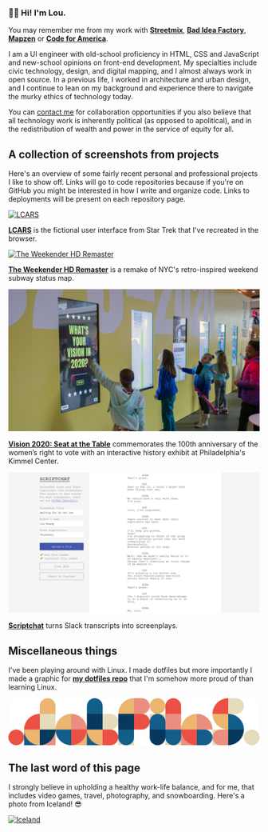 ### 👋🏼 Hi! I'm Lou.

You may remember me from my work with **[Streetmix](https://github.com/streetmix/)**, **[Bad Idea Factory](https://github.com/badideafactory/)**, **[Mapzen](https://github.com/mapzen/)** or  **[Code for America](https://github.com/codeforamerica/)**.

I am a UI engineer with old-school proficiency in HTML, CSS and JavaScript and new-school opinions on front-end development. My specialties include civic technology, design, and digital mapping, and I almost always work in open source. In a previous life, I worked in architecture and urban design, and I continue to lean on my background and experience there to navigate the murky ethics of technology today.

You can [contact me](mailto:lou@louhuang.com) for collaboration opportunities if you also believe that all technology work is inherently political (as opposed to apolitical), and in the redistribution of wealth and power in the service of equity for all.


## A collection of screenshots from projects

Here's an overview of some fairly recent personal and professional projects I like to show off. Links will go to code repositories because if you're on GitHub you might be interested in how I write and organize code. Links to deployments will be present on each repository page.

[![LCARS](https://raw.githubusercontent.com/louh/lcars/main/public/preview.jpg)](https://github.com/louh/lcars)

**[LCARS](https://github.com/louh/lcars)** is the fictional user interface from Star Trek that I've recreated in the browser.

[![The Weekender HD Remaster](https://raw.githubusercontent.com/louh/weekender/main/src/images/thumbnail.png)](https://github.com/louh/weekender)

**[The Weekender HD Remaster](https://github.com/louh/weekender)** is a remake of NYC's retro-inspired weekend subway status map.

[![Vision 2020: Seat at the Table](https://raw.githubusercontent.com/louh/louh/main/images/vision2020_dome.jpg)](https://github.com/badideafactory/vision2020)

**[Vision 2020: Seat at the Table](https://github.com/badideafactory/vision2020)** commemorates the 100th anniversary of the women’s right to vote with an interactive history exhibit at Philadelphia's Kimmel Center.

[![Scriptchat](https://raw.githubusercontent.com/louh/louh/main/images/scriptchat.png)](https://github.com/badideafactory/scriptchat)

**[Scriptchat](https://github.com/badideafactory/scriptchat)** turns Slack transcripts into screenplays.


## Miscellaneous things

I've been playing around with Linux. I made dotfiles but more importantly I made a graphic for **[my dotfiles repo](https://github.com/louh/dotfiles)** that I'm somehow more proud of than learning Linux.

[![dotfiles](https://raw.githubusercontent.com/louh/dotfiles/main/dotfiles.png)](https://github.com/louh/dotfiles)


## The last word of this page

I strongly believe in upholding a healthy work-life balance, and for me, that includes video games, travel, photography, and snowboarding. Here's a photo from Iceland! 😎

[![Iceland](https://photos.smugmug.com/photos/i-S8dJtL5/0/9ce7123b/X3/i-S8dJtL5-X3.jpg)](https://lou.smugmug.com/)
